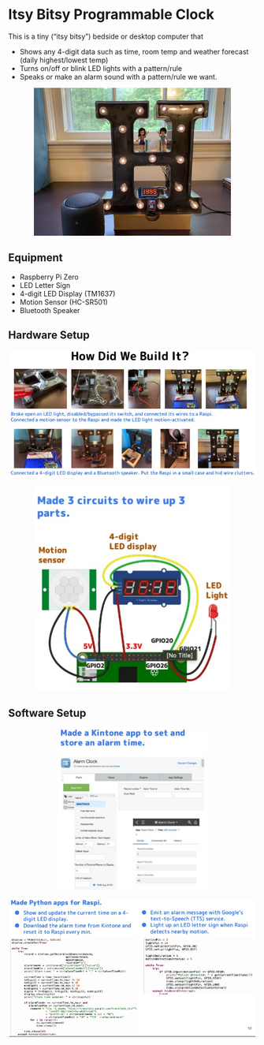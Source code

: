 # Itsy Bitsy Programmable Clock

This is a tiny (“itsy bitsy”) bedside or desktop computer that

- Shows any 4-digit data such as time, room temp and weather forecast (daily highest/lowest temp)
- Turns on/off or blink LED lights with a pattern/rule
- Speaks or make an alarm sound with a pattern/rule we want.

<p align="center">
  <img src="images/raspi-alarm-clock.jpg" width="400" />
</p>

## Equipment

- Raspberry Pi Zero
- LED Letter Sign
- 4-digit LED Display (TM1637)
- Motion Sensor (HC-SR501)
- Bluetooth Speaker

## Hardware Setup

<p align="center">
  <img src="images/hw.jpg" width="500" />
</p>

<p align="center">
  <img src="images/hw2.jpg" width="400" />
</p>


## Software Setup

<p align="center">
  <img src="images/kintone.jpg" width="300" />
</p>

<p align="center">
  <img src="images/python.jpg" width="500" />
</p>

  
  
  
